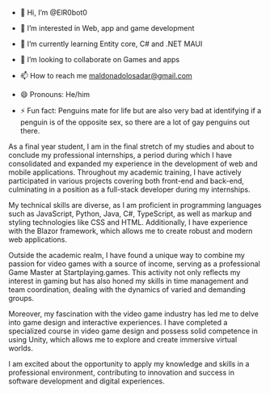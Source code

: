 - 👋 Hi, I’m @ElR0bot0

- 👀 I’m interested in Web, app and game development

- 🌱 I’m currently learning Entity core, C# and .NET MAUI

- 💞️ I’m looking to collaborate on Games and apps

- 📫 How to reach me maldonadolosadar@gmail.com

- 😄 Pronouns: He/him

- ⚡ Fun fact: Penguins mate for life but are also very bad at identifying if a penguin is of the opposite sex, so there are a lot of gay penguins out there.

As a final year student, I am in the final stretch of my studies and about to conclude my professional internships, a period during which I have consolidated and expanded my experience in the development of web and mobile applications. Throughout my academic training, I have actively participated in various projects covering both front-end and back-end, culminating in a position as a full-stack developer during my internships.

My technical skills are diverse, as I am proficient in programming languages such as JavaScript, Python, Java, C#, TypeScript, as well as markup and styling technologies like CSS and HTML. Additionally, I have experience with the Blazor framework, which allows me to create robust and modern web applications.

Outside the academic realm, I have found a unique way to combine my passion for video games with a source of income, serving as a professional Game Master at Startplaying.games. This activity not only reflects my interest in gaming but has also honed my skills in time management and team coordination, dealing with the dynamics of varied and demanding groups.

Moreover, my fascination with the video game industry has led me to delve into game design and interactive experiences. I have completed a specialized course in video game design and possess solid competence in using Unity, which allows me to explore and create immersive virtual worlds.

I am excited about the opportunity to apply my knowledge and skills in a professional environment, contributing to innovation and success in software development and digital experiences.

<!---
ElR0bot0/ElR0bot0 is a ✨ special ✨ repository because its `README.md` (this file) appears on your GitHub profile.
You can click the Preview link to take a look at your changes.
--->
